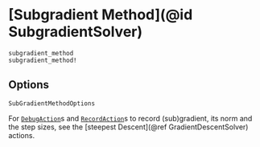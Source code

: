 # [Subgradient Method](@id SubgradientSolver)

```@docs
subgradient_method
subgradient_method!
```

## Options

```@docs
SubGradientMethodOptions
```

For [`DebugAction`](@ref)s and [`RecordAction`](@ref)s to record (sub)gradient,
its norm and the step sizes, see the [steepest Descent](@ref GradientDescentSolver)
actions.
